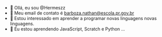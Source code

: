 - 👋 Ollá, eu sou @Hermeszz
- 🥀 Meu email de contato é barboza.nathan@escola.pr.gov.br
- 👀 Estou interessado em aprender a programar novas linguagens novas linguagens.
- 🌱 Eu estou aprendendo JavaScript, Scratch e Python ...


<!---
Hermeszz/Hermeszz is a ✨ special ✨ repository because its `README.md` (this file) appears on your GitHub profile.
You can click the Preview link to take a look at your changes.
--->
